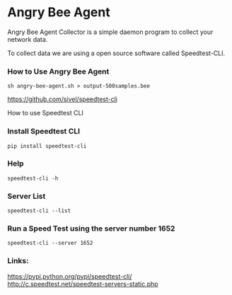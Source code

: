 # Angry Bee Agent
Angry Bee Agent Collector is a simple daemon program to collect your network data.

To collect data we are using a open source software called Speedtest-CLI. 

### How to Use Angry Bee Agent
```
sh angry-bee-agent.sh > output-500samples.bee
```

https://github.com/sivel/speedtest-cli 

How to use Speedtest CLI

### Install Speedtest CLI
```
pip install speedtest-cli
```

### Help
```
speedtest-cli -h
```

### Server List
```
speedtest-cli --list
```

### Run a Speed Test using the server number 1652
```
speedtest-cli --server 1652
```

### Links:

https://pypi.python.org/pypi/speedtest-cli/<BR>
http://c.speedtest.net/speedtest-servers-static.php<BR>
